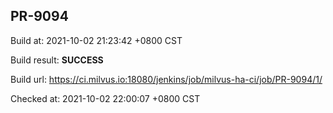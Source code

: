 <h2><a name="pr-9094" class="anchor" href="#pr-9094" rel="nofollow" aria-hidden="true"><span class="octicon octicon-link"></span></a>PR-9094</h2>

<p>Build at: 2021-10-02 21:23:42 +0800 CST</p>

<p>Build result: <strong>SUCCESS</strong></p>

<p>Build url: <a href="https://ci.milvus.io:18080/jenkins/job/milvus-ha-ci/job/PR-9094/1/" rel="nofollow">https://ci.milvus.io:18080/jenkins/job/milvus-ha-ci/job/PR-9094/1/</a></p>

<p>Checked at: 2021-10-02 22:00:07 +0800 CST</p>
